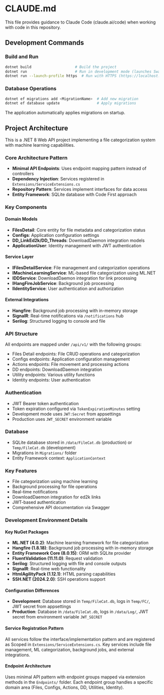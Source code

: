 # CLAUDE.md

This file provides guidance to Claude Code (claude.ai/code) when working with code in this repository.

## Development Commands

### Build and Run
```bash
dotnet build                    # Build the project
dotnet run                      # Run in development mode (launches Swagger at http://localhost:5089)
dotnet run --launch-profile https  # Run with HTTPS (https://localhost:7128)
```

### Database Operations
```bash
dotnet ef migrations add <MigrationName>  # Add new migration
dotnet ef database update                 # Apply migrations
```

The application automatically applies migrations on startup.

## Project Architecture

This is a .NET 8 Web API project implementing a file categorization system with machine learning capabilities.

### Core Architecture Pattern
- **Minimal API Endpoints**: Uses endpoint mapping pattern instead of controllers
- **Dependency Injection**: Services registered in `Extensions/ServiceExtensions.cs`
- **Repository Pattern**: Services implement interfaces for data access
- **Entity Framework**: SQLite database with Code First approach

### Key Components

#### Domain Models
- **FilesDetail**: Core entity for file metadata and categorization status
- **Configs**: Application configuration settings
- **DD_LinkEd2k/DD_Threads**: DownloadDaemon integration models
- **ApplicationUser**: Identity management with JWT authentication

#### Service Layer
- **IFilesDetailService**: File management and categorization operations
- **IMachineLearningService**: ML-based file categorization using ML.NET
- **IDDService**: DownloadDaemon integration for link processing
- **IHangFireJobService**: Background job processing
- **IIdentityService**: User authentication and authorization

#### External Integrations
- **Hangfire**: Background job processing with in-memory storage
- **SignalR**: Real-time notifications via `/notifications` hub
- **Serilog**: Structured logging to console and file

### API Structure
All endpoints are mapped under `/api/v1/` with the following groups:
- Files Detail endpoints: File CRUD operations and categorization
- Configs endpoints: Application configuration management
- Actions endpoints: File movement and processing actions
- DD endpoints: DownloadDaemon integration
- Utility endpoints: Various utility functions
- Identity endpoints: User authentication

### Authentication
- JWT Bearer token authentication
- Token expiration configured via `TokenExpirationMinutes` setting
- Development mode uses `JWT:Secret` from appsettings
- Production uses `JWT_SECRET` environment variable

### Database
- SQLite database stored in `/data/FileCat.db` (production) or `Temp/FileCat.db` (development)
- Migrations in `Migrations/` folder
- Entity Framework context: `ApplicationContext`

### Key Features
- File categorization using machine learning
- Background processing for file operations
- Real-time notifications
- DownloadDaemon integration for ed2k links
- JWT-based authentication
- Comprehensive API documentation via Swagger

### Development Environment Details

#### Key NuGet Packages
- **ML.NET (4.0.2)**: Machine learning framework for file categorization
- **Hangfire (1.8.18)**: Background job processing with in-memory storage
- **Entity Framework Core (8.0.15)**: ORM with SQLite provider
- **FluentValidation (11.11.0)**: Request validation
- **Serilog**: Structured logging with file and console outputs
- **SignalR**: Real-time web functionality
- **HtmlAgilityPack (1.12.1)**: HTML parsing capabilities
- **SSH.NET (2024.2.0)**: SSH operations support

#### Configuration Differences
- **Development**: Database stored in `Temp/FileCat.db`, logs in `Temp/FC/`, JWT secret from appsettings
- **Production**: Database in `/data/FileCat.db`, logs in `/data/Log/`, JWT secret from environment variable `JWT_SECRET`

#### Service Registration Pattern
All services follow the interface/implementation pattern and are registered as Scoped in `Extensions/ServiceExtensions.cs`. Key services include file management, ML categorization, background jobs, and external integrations.

#### Endpoint Architecture
Uses minimal API pattern with endpoint groups mapped via extension methods in the `Endpoints/` folder. Each endpoint group handles a specific domain area (Files, Configs, Actions, DD, Utilities, Identity).